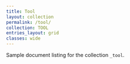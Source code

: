 ```yaml
---
title: Tool
layout: collection
permalink: /tool/
collection: TOOL
entries_layout: grid
classes: wide
---
```


Sample document listing for the collection `_tool`.
